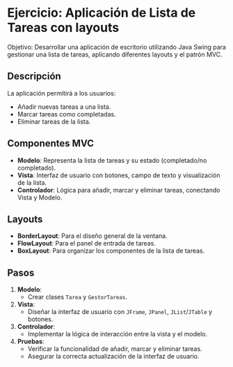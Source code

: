 # Ejercicio: Aplicación de Lista de Tareas con layouts

Objetivo: Desarrollar una aplicación de escritorio utilizando Java Swing para gestionar una lista de tareas, aplicando diferentes layouts y el patrón MVC.

## Descripción

La aplicación permitirá a los usuarios:

- Añadir nuevas tareas a una lista.
- Marcar tareas como completadas.
- Eliminar tareas de la lista.

## Componentes MVC

- **Modelo**: Representa la lista de tareas y su estado (completado/no completado).
- **Vista**: Interfaz de usuario con botones, campo de texto y visualización de la lista.
- **Controlador**: Lógica para añadir, marcar y eliminar tareas, conectando Vista y Modelo.

## Layouts

- **BorderLayout**: Para el diseño general de la ventana.
- **FlowLayout**: Para el panel de entrada de tareas.
- **BoxLayout**: Para organizar los componentes de la lista de tareas.

## Pasos

1. **Modelo**:
   - Crear clases `Tarea` y `GestorTareas`.
2. **Vista**:
   - Diseñar la interfaz de usuario con `JFrame`, `JPanel`, `JList`/`JTable` y botones.
3. **Controlador**:
   - Implementar la lógica de interacción entre la vista y el modelo.
4. **Pruebas**:
   - Verificar la funcionalidad de añadir, marcar y eliminar tareas.
   - Asegurar la correcta actualización de la interfaz de usuario.